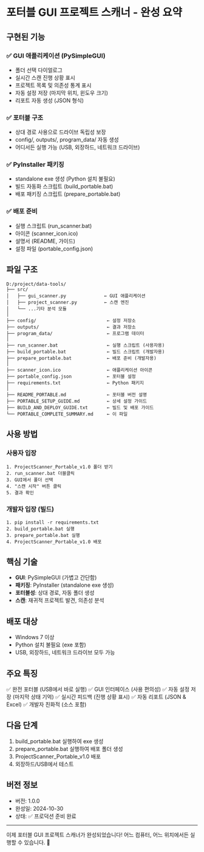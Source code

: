 # 포터블 GUI 프로젝트 스캐너 - 완성 요약

## 구현된 기능

### ✅ GUI 애플리케이션 (PySimpleGUI)
- 폴더 선택 다이얼로그
- 실시간 스캔 진행 상황 표시
- 프로젝트 목록 및 의존성 통계 표시
- 자동 설정 저장 (마지막 위치, 윈도우 크기)
- 리포트 자동 생성 (JSON 형식)

### ✅ 포터블 구조
- 상대 경로 사용으로 드라이브 독립성 보장
- config/, outputs/, program_data/ 자동 생성
- 어디서든 실행 가능 (USB, 외장하드, 네트워크 드라이브)

### ✅ PyInstaller 패키징
- standalone exe 생성 (Python 설치 불필요)
- 빌드 자동화 스크립트 (build_portable.bat)
- 배포 패키징 스크립트 (prepare_portable.bat)

### ✅ 배포 준비
- 실행 스크립트 (run_scanner.bat)
- 아이콘 (scanner_icon.ico)
- 설명서 (README, 가이드)
- 설정 파일 (portable_config.json)

## 파일 구조

```
D:/project/data-tools/
├── src/
│   ├── gui_scanner.py              ← GUI 애플리케이션
│   ├── project_scanner.py          ← 스캔 엔진
│   └── ...기타 분석 모듈
│
├── config/                          ← 설정 저장소
├── outputs/                         ← 결과 저장소
├── program_data/                    ← 프로그램 데이터
│
├── run_scanner.bat                  ← 실행 스크립트 (사용자용)
├── build_portable.bat               ← 빌드 스크립트 (개발자용)
├── prepare_portable.bat             ← 배포 준비 (개발자용)
│
├── scanner_icon.ico                 ← 애플리케이션 아이콘
├── portable_config.json             ← 포터블 설정
├── requirements.txt                 ← Python 패키지
│
├── README_PORTABLE.md               ← 포터블 버전 설명
├── PORTABLE_SETUP_GUIDE.md          ← 상세 설정 가이드
├── BUILD_AND_DEPLOY_GUIDE.txt       ← 빌드 및 배포 가이드
└── PORTABLE_COMPLETE_SUMMARY.md     ← 이 파일
```

## 사용 방법

### 사용자 입장
```
1. ProjectScanner_Portable_v1.0 폴더 받기
2. run_scanner.bat 더블클릭
3. GUI에서 폴더 선택
4. "스캔 시작" 버튼 클릭
5. 결과 확인
```

### 개발자 입장 (빌드)
```
1. pip install -r requirements.txt
2. build_portable.bat 실행
3. prepare_portable.bat 실행
4. ProjectScanner_Portable_v1.0 배포
```

## 핵심 기술

- **GUI**: PySimpleGUI (가볍고 간단함)
- **패키징**: PyInstaller (standalone exe 생성)
- **포터블성**: 상대 경로, 자동 폴더 생성
- **스캔**: 재귀적 프로젝트 발견, 의존성 분석

## 배포 대상

- Windows 7 이상
- Python 설치 불필요 (exe 포함)
- USB, 외장하드, 네트워크 드라이브 모두 가능

## 주요 특징

✅ 완전 포터블 (USB에서 바로 실행)
✅ GUI 인터페이스 (사용 편의성)
✅ 자동 설정 저장 (마지막 상태 기억)
✅ 실시간 피드백 (진행 상황 표시)
✅ 자동 리포트 (JSON & Excel)
✅ 개발자 친화적 (소스 포함)

## 다음 단계

1. build_portable.bat 실행하여 exe 생성
2. prepare_portable.bat 실행하여 배포 폴더 생성
3. ProjectScanner_Portable_v1.0 배포
4. 외장하드/USB에서 테스트

## 버전 정보

- 버전: 1.0.0
- 완성일: 2024-10-30
- 상태: ✅ 프로덕션 준비 완료

---

이제 포터블 GUI 프로젝트 스캐너가 완성되었습니다!
어느 컴퓨터, 어느 위치에서든 실행할 수 있습니다. 🎉
